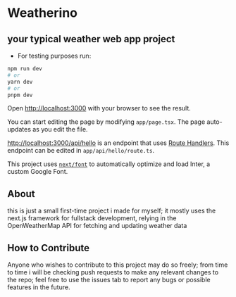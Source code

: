 # Weatherino
## your typical weather web app project

- For testing purposes run:

```bash
npm run dev
# or
yarn dev
# or
pnpm dev
```

Open [http://localhost:3000](http://localhost:3000) with your browser to see the result.

You can start editing the page by modifying `app/page.tsx`. The page auto-updates as you edit the file.

[http://localhost:3000/api/hello](http://localhost:3000/api/hello) is an endpoint that uses [Route Handlers](https://beta.nextjs.org/docs/routing/route-handlers). This endpoint can be edited in `app/api/hello/route.ts`.

This project uses [`next/font`](https://nextjs.org/docs/basic-features/font-optimization) to automatically optimize and load Inter, a custom Google Font.

## About

this is just a small first-time project i made for myself; it mostly uses the next.js framework for fullstack development, relying in the OpenWeatherMap API for fetching and updating weather data
## How to Contribute

Anyone who wishes to contribute to this project may do so freely; from time to time i will be checking push requests to make any relevant changes to the repo; feel free to use the issues tab to report any bugs or possible features in the future.
